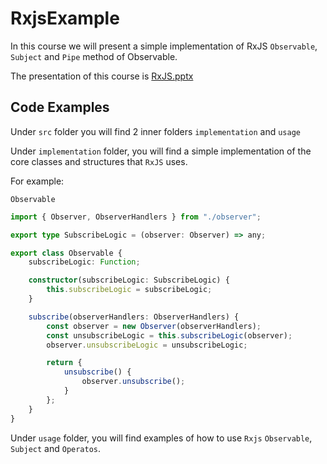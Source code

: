 # RxjsExample

In this course we will present a simple implementation of RxJS `Observable`, `Subject` and `Pipe` method of Observable. <br />

The presentation of this course is [RxJS.pptx](RxJS.pptx) <br />

## Code Examples

Under `src` folder you will find 2 inner folders `implementation` and `usage` <br />

Under `implementation` folder, you will find a simple implementation of the core classes and structures that `RxJS` uses. <br />

For example:

`Observable`
```ts
import { Observer, ObserverHandlers } from "./observer";

export type SubscribeLogic = (observer: Observer) => any;

export class Observable {
    subscribeLogic: Function;

    constructor(subscribeLogic: SubscribeLogic) {
        this.subscribeLogic = subscribeLogic;
    }

    subscribe(observerHandlers: ObserverHandlers) {
        const observer = new Observer(observerHandlers);
        const unsubscribeLogic = this.subscribeLogic(observer);
        observer.unsubscribeLogic = unsubscribeLogic;

        return {
            unsubscribe() {
                observer.unsubscribe();
            }
        };
    }
}
```

Under `usage` folder, you will find examples of how to use `Rxjs` `Observable`, `Subject` and `Operatos`. <br />